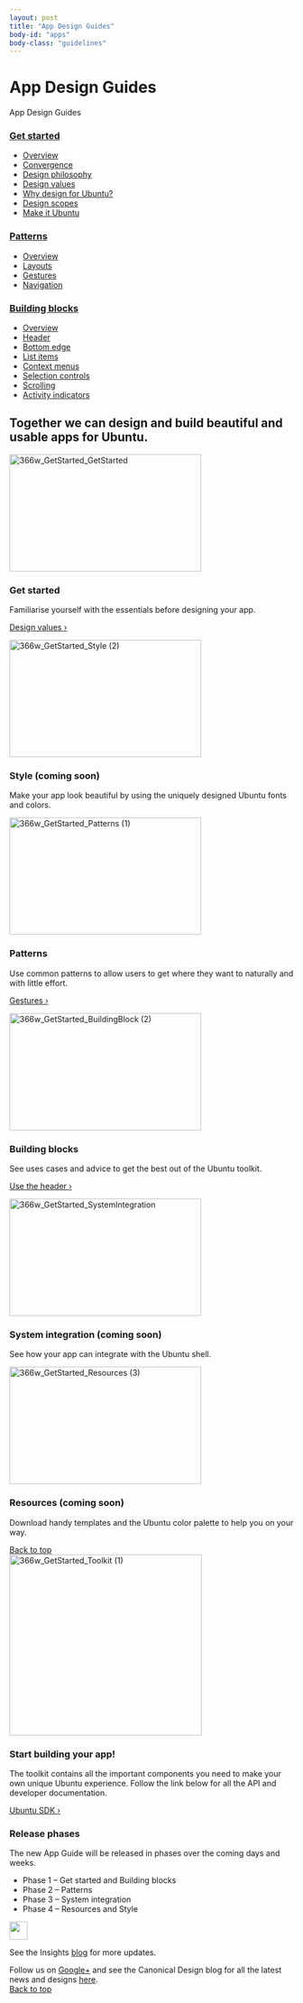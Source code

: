 ```yaml
---
layout: post
title: "App Design Guides"
body-id: "apps"
body-class: "guidelines"
---
```

<div class="row">
<h1>App Design Guides</h1>
</div>
<div class="row no-border">
<span class="filter-toggle">App Design Guides</span>
<div class="col-2 filter">
<div id="accordion">
<h3><a href="apps#">Get started</a></h3>
<div>
<ul>
<li><a href="/apps/get-started/overview">Overview</a></li>
<li><a href="/apps/get-started/convergence">Convergence</a></li>
<li><a href="/apps/get-started/design-philosophy">Design philosophy</a></li>
<li><a href="/apps/get-started/design-values">Design values</a></li>
<li><a href="/apps/get-started/why-design-for-ubuntu">Why design for Ubuntu?</a></li>
<li><a href="/apps/get-started/design-scopes">Design scopes</a></li>
<li><a href="/apps/get-started/make-it-ubuntu">Make it Ubuntu</a></li>
</ul>
</div>
<h3><a href="apps#">Patterns</a></h3>
<div>
<ul>
<li><a href="/apps/patterns/overview">Overview</a></li>
<li><a href="/apps/patterns/layouts">Layouts</a></li>
<li><a href="/apps/patterns/gestures">Gestures</a></li>
<li><a href="/apps/patterns/navigation">Navigation</a></li>
</ul>
</div>
<h3><a href="apps#">Building blocks</a></h3>
<div>
<ul>
<li><a href="/apps/building-blocks/overview">Overview</a></li>
<li><a href="/apps/building-blocks/header">Header</a></li>
<li><a href="/apps/building-blocks/bottom-edge">Bottom edge</a></li>
<li><a href="/apps/building-blocks/list-items">List items</a></li>
<li><a href="/apps/building-blocks/context-menus">Context menus</a></li>
<li><a href="/apps/building-blocks/selection-controls">Selection controls</a></li>
<li><a href="/apps/building-blocks/scrolling">Scrolling</a></li>
<li><a href="/apps/building-blocks/activity-indicators">Activity indicators</a></li>
</ul>
</div>
</div>
</div>

<div id="loop-guidelines" class="col-10">
<section class="row no-padding-top no-padding-right no-padding-left">
<div class="col-10">
<h2>Together we can design and build beautiful and usable apps for Ubuntu.</h2>
</div>
<div class="col-5">
<img src="{{ site.assets_path }}64e57393-366w_GetStarted_GetStarted.png" alt="366w_GetStarted_GetStarted" width="340" height="208" /></p>
<h3>Get started</h3>
<p>Familiarise yourself with the essentials before designing your app.</p>
<p><a title="Design vision" href="/apps/get-started/design-values">Design values&nbsp;&rsaquo;</a></p>
</div>
<div class="col-5">
<img class="alignnone size-full" src="{{ site.assets_path }}6778c396-366w_GetStarted_Style-2.png" alt="366w_GetStarted_Style (2)" width="340" height="208" /></p>
<h3>Style (coming soon)</h3>
<p>Make your app look beautiful by using the uniquely designed Ubuntu fonts and colors.</p>
</div>
<div class="col-5">
<p><img src="{{ site.assets_path }}5c84202e-366w_GetStarted_Patterns-1.png" alt="366w_GetStarted_Patterns (1)" width="340" height="208" /></p>
<h3>Patterns</h3>
<p>Use common patterns to allow users to get where they want to naturally and with little effort.</p>
<p><a title="Design vision" href="http://design.ubuntu.com/apps/patterns/gestures">Gestures&nbsp;&rsaquo;</a></p>
</div>
<div class="col-5">
<p><img src="{{ site.assets_path }}33684f26-366w_GetStarted_BuildingBlock-2.png" alt="366w_GetStarted_BuildingBlock (2)" width="340" height="208" /></p>
<h3>Building blocks</h3>
<p>See uses cases and advice to get the best out of the Ubuntu toolkit.</p>
<p><a href="/apps/building-blocks/header">Use the header&nbsp;&rsaquo;</a></p>
</div>
<div class="col-5">
<p><img src="{{ site.assets_path }}9ba06b63-366w_GetStarted_SystemIntegration.png" alt="366w_GetStarted_SystemIntegration" width="340" height="208" /></p>
<h3>System integration (coming soon)</h3>
<p>See how your app can integrate with the Ubuntu shell.</p>
</div>
<div class="col-5">
<p><img src="{{ site.assets_path }}e957ad68-366w_GetStarted_Resources-3.png" alt="366w_GetStarted_Resources (3)" width="340" height="208" /></p>
<h3>Resources (coming soon)</h3>
<p>Download handy templates and the Ubuntu color palette to help you on your way.</p>
</div>
</section>
<section class="row no-padding-right no-padding-left">
<div class="link-top not-for-small"><a href="apps#">Back to top</a></div>
<div class="col-5"><img src="{{ site.assets_path }}2b587228-366w_GetStarted_Toolkit-1.png" alt="366w_GetStarted_Toolkit (1)" width="341" height="321" /></div>
<div class="col-5">
<h3>Start building your app!</h3>
<p>The toolkit contains all the important components you need to make your own unique Ubuntu experience. Follow the link below for all the API and developer documentation.</p>
<p><a href="http://developer.ubuntu.com/apps/sdk/"> Ubuntu SDK&nbsp;&rsaquo;</a></p>
</div>
<div class="col-10">
<h3>Release phases</h3>
<p>The new App Guide will be released in phases over the coming days and weeks.</p>
<ul>
<li>Phase 1 &#8211; Get started and Building blocks</li>
<li>Phase 2 &#8211; Patterns</li>
<li>Phase 3 &#8211; System integration</li>
<li>Phase 4 &#8211; Resources and Style</li>
</ul>
<div class="col-10 box-grey vertical-align vertical-align--image-left">
<p><img class="vertical-align__image" src="{{ site.assets_path }}e9f11635-information-link.png" alt="" width="32" height="32" /></p>
<div class="vertical-align__content">
See the Insights <a href="https://insights.ubuntu.com/">blog</a> for more updates.</p>
</div>
</div>
<div class="col-10">
Follow us on <a class="external" title="Ubuntu Developers Google Plus" href="https://plus.google.com/communities/111350780270925540549">Google+</a> and see the Canonical Design blog for all the latest news and designs <a href="https://design.canonical.com/">here</a>.
</div>
</section>
<section class="row no-padding-right no-padding-left no-border no-padding-bottom">
<div class="link-top not-for-small"><a href="apps#">Back to top</a></div>
</section>
</div>

<!--<div class="three-col">
<div id="section-menu"></div>
</div>-->
</div>
